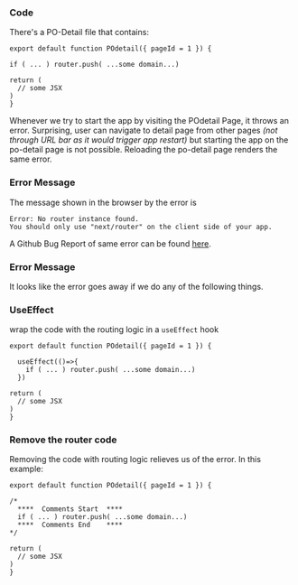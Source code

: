 ### Code

There's a PO-Detail file that contains:

```
export default function POdetail({ pageId = 1 }) {

if ( ... ) router.push( ...some domain...)

return (
  // some JSX
)
}
```

Whenever we try to start the app by visiting the POdetail Page, it throws an error.
Surprising, user can navigate to detail page from other pages _(not through URL bar as it would trigger app restart)_ but starting the app on the po-detail page is not possible.
Reloading the po-detail page renders the same error.

### Error Message

The message shown in the browser by the error is

```
Error: No router instance found.
You should only use "next/router" on the client side of your app.

```

A Github Bug Report of same error can be found [here](https://github.com/vercel/next.js/issues/6713).

### Error Message

It looks like the error goes away if we do any of the following things.

### UseEffect

wrap the code with the routing logic in a `useEffect` hook

```
export default function POdetail({ pageId = 1 }) {

  useEffect(()=>{
    if ( ... ) router.push( ...some domain...)
  })

return (
  // some JSX
)
}
```

### Remove the router code

Removing the code with routing logic relieves us of the error. In this example:

```
export default function POdetail({ pageId = 1 }) {

/*
  ****  Comments Start  ****
  if ( ... ) router.push( ...some domain...)
  ****  Comments End    ****
*/

return (
  // some JSX
)
}
```
